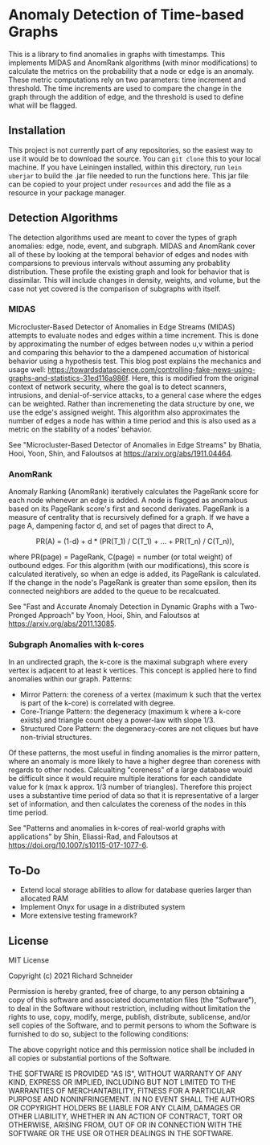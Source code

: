 # Anomaly Detection of Time-based Graphs
This is a library to find anomalies in graphs with timestamps. This implements MIDAS and AnomRank algorithms (with minor modifications) to calculate the metrics on the probability that a node or edge is an anomaly. These metric computations rely on two parameters: time increment and threshold. The time increments are used to compare the change in the graph through the addition of edge, and the threshold is used to define what will be flagged. 


## Installation
This project is not currently part of any repositories, so the easiest way to use it would be to download the source. You can `git clone` this to your local machine. If you have Leiningen installed, within this directory, run `lein uberjar` to build the .jar file needed to run the functions here. This jar file can be copied to your project under `resources` and add the file as a resource in your package manager.


## Detection Algorithms
The detection algorithms used are meant to cover the types of graph anomalies: edge, node, event, and subgraph. MIDAS and AnomRank cover all of these by looking at the temporal behavior of edges and nodes with comparsions to previous intervals without assuming any probablity distribution. These profile the existing graph and look for behavior that is dissimilar. This will include changes in density, weights, and volume, but the case not yet covered is the comparison of subgraphs with itself. 

### MIDAS
Microcluster-Based Detector of Anomalies in Edge Streams (MIDAS) attempts to evaluate nodes and edges within a time increment. This is done by approximating the number of edges between nodes u,v within a period and comparing this behavior to the a dampened accumation of historical behavior using a hypothesis test. This blog post explains the mechanics and usage well: https://towardsdatascience.com/controlling-fake-news-using-graphs-and-statistics-31ed116a986f. Here, this is modified from the original context of network security, where the goal is to detect scanners, intrusions, and denial-of-service attacks, to a general case where the edges can be weighted. Rather than incremeneting the data structure by one, we use the edge's assigned weight. This algorithm also approximates the number of edges a node has within a time period and this is also used as a metric on the stability of a nodes' behavior.

See "Microcluster-Based Detector of Anomalies in Edge Streams" by Bhatia, Hooi, Yoon, Shin, and Faloutsos at https://arxiv.org/abs/1911.04464.

### AnomRank
Anomaly Ranking (AnomRank) iteratively calculates the PageRank score for each node whenever an edge is added. A node is flagged as anomalous based on its PageRank score's first and second derivates. PageRank is a measure of centrality that is recursively defined for a graph. If we have a page A, dampening factor d, and set of pages that direct to A, 
<center>PR(A) = (1-d) + d * (PR(T_1) / C(T_1) + ... + PR(T_n) / C(T_n)), </center>

where PR(page) = PageRank, C(page) = number (or total weight) of outbound edges. For this algorithm (with our modifications), this score is calculated iteratively, so when an edge is added, its PageRank is calculated. If the change in the node's PageRank is greater than some epsilon, then its connected neighbors are added to the queue to be recalcuated.

See "Fast and Accurate Anomaly Detection in Dynamic Graphs with a Two-Pronged Approach" by Yoon, Hooi, Shin, and Faloutsos at https://arxiv.org/abs/2011.13085.

### Subgraph Anomalies with k-cores
In an undirected graph, the k-core is the maximal subgraph where every vertex is adjacent to at least k vertices. This concept is applied here to find anomalies within our graph. Patterns:
- Mirror Pattern: the coreness of a vertex (maximum k such that the vertex is part of the k-core) is correlated with degree.
- Core-Triange Pattern: the degeneracy (maximum k where a k-core exists) and triangle count obey a power-law with slope 1/3.
- Structured Core Pattern: the degeneracy-cores are not cliques but have non-trivial structures.

Of these patterns, the most useful in finding anomalies is the mirror pattern, where an anomaly is more likely to have a higher degree than coreness with regards to other nodes. Calcualting "coreness" of a large database would be difficult since it would require multiple iterations for each candidate value for k (max k approx. 1/3 number of triangles). Therefore this project uses a substantive time period of data so that it is representative of a larger set of information, and then calculates the coreness of the nodes in this time period.

See "Patterns and anomalies in k-cores of real-world graphs with applications" by Shin, Eliassi-Rad, and Faloutsos at https://doi.org/10.1007/s10115-017-1077-6.


## To-Do
- Extend local storage abilities to allow for database queries larger than allocated RAM 
- Implement Onyx for usage in a distributed system
- More extensive testing framework?


## License

MIT License

Copyright (c) 2021 Richard Schneider

Permission is hereby granted, free of charge, to any person obtaining a copy
of this software and associated documentation files (the "Software"), to deal
in the Software without restriction, including without limitation the rights
to use, copy, modify, merge, publish, distribute, sublicense, and/or sell
copies of the Software, and to permit persons to whom the Software is
furnished to do so, subject to the following conditions:

The above copyright notice and this permission notice shall be included in all
copies or substantial portions of the Software.

THE SOFTWARE IS PROVIDED "AS IS", WITHOUT WARRANTY OF ANY KIND, EXPRESS OR
IMPLIED, INCLUDING BUT NOT LIMITED TO THE WARRANTIES OF MERCHANTABILITY,
FITNESS FOR A PARTICULAR PURPOSE AND NONINFRINGEMENT. IN NO EVENT SHALL THE
AUTHORS OR COPYRIGHT HOLDERS BE LIABLE FOR ANY CLAIM, DAMAGES OR OTHER
LIABILITY, WHETHER IN AN ACTION OF CONTRACT, TORT OR OTHERWISE, ARISING FROM,
OUT OF OR IN CONNECTION WITH THE SOFTWARE OR THE USE OR OTHER DEALINGS IN THE
SOFTWARE.
